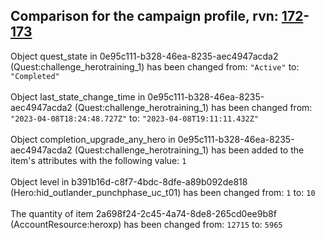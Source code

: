 ## Comparison for the campaign profile, rvn: [172](https://github.com/PRO100KatYT/FortniteProfileRevisions/tree/main/profiles/campaign/172%20campaign.json)-[173](https://github.com/PRO100KatYT/FortniteProfileRevisions/tree/main/profiles/campaign/173%20campaign.json)

Object quest_state in 0e95c111-b328-46ea-8235-aec4947acda2 (Quest:challenge_herotraining_1) has been changed from: `"Active"` to: `"Completed"`
<br><br>
Object last_state_change_time in 0e95c111-b328-46ea-8235-aec4947acda2 (Quest:challenge_herotraining_1) has been changed from: `"2023-04-08T18:24:48.727Z"` to: `"2023-04-08T19:11:11.432Z"`
<br><br>
Object completion_upgrade_any_hero in 0e95c111-b328-46ea-8235-aec4947acda2 (Quest:challenge_herotraining_1) has been added to the item's attributes with the following value: `1`
<br><br>
Object level in b391b16d-c8f7-4bdc-8dfe-a89b092de818 (Hero:hid_outlander_punchphase_uc_t01) has been changed from: `1` to: `10`
<br><br>
The quantity of item 2a698f24-2c45-4a74-8de8-265cd0ee9b8f (AccountResource:heroxp) has been changed from: `12715` to: `5965`
<br><br>
